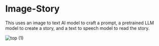 # Image-Story
This uses an image to text AI model to craft a prompt, a pretrained LLM model to create a story, and a text to speech model to read the story.

![top (1)](https://github.com/austinek94/Image-Story/assets/64457730/70b3f5b3-bf3a-4077-8eec-90c62a63eb33)
